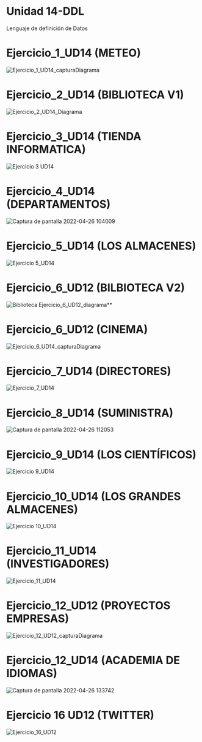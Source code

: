 # Unidad 14-DDL
Lenguaje de definición de Datos

# Ejercicio_1_UD14 (METEO)

![Ejercicio_1_UD14_capturaDiagrama](https://user-images.githubusercontent.com/67373492/165587398-9a8f8520-96ce-4d03-ad37-90fa84d575a8.PNG)

# Ejercicio_2_UD14 (BIBLIOTECA V1)

![Ejercicio_2_UD14_Diagrama](https://user-images.githubusercontent.com/67373492/165587302-9ef9e259-a58a-4a76-9c47-7a3ed6038ebb.PNG)

# Ejercicio_3_UD14 (TIENDA INFORMATICA)
 
![Ejercicio 3 UD14](https://user-images.githubusercontent.com/47026018/165484438-e93704d7-a984-4608-8cca-368b9ba75f37.PNG)

# Ejercicio_4_UD14 (DEPARTAMENTOS)

![Captura de pantalla 2022-04-26 104009](https://user-images.githubusercontent.com/97692045/165301064-c38a3754-1cfc-4ff0-bc65-cccea4c875b1.jpg)

# Ejercicio_5_UD14 (LOS ALMACENES)

![Ejercicio 5_UD14](https://user-images.githubusercontent.com/103039385/165475472-63caa969-2c74-4500-a81c-6c58c221ab94.PNG)

# Ejercicio_6_UD12 (BILBIOTECA V2)

![Biblioteca Ejercicio_6_UD12_diagrama](https://user-images.githubusercontent.com/97692045/165299585-3de56ce0-2347-4bf5-860c-22702c29ab43.jpg)**

# Ejercicio_6_UD12 (CINEMA)

![Ejercicio_6_UD14_capturaDiagrama](https://user-images.githubusercontent.com/67373492/165701829-4276e91d-8be7-43f4-8579-dca773b1bd56.PNG)

# Ejercicio_7_UD14 (DIRECTORES)

![Ejercicio_7_UD14](https://user-images.githubusercontent.com/47026018/165494738-ae99292e-bc81-4037-93fb-afa493f0d61a.PNG)

# Ejercicio_8_UD14 (SUMINISTRA)
![Captura de pantalla 2022-04-26 112053](https://user-images.githubusercontent.com/97692045/165300715-282b3d73-9997-472d-b65c-cc3ad8d9aa9b.jpg)

# Ejercicio_9_UD14 (LOS CIENTÍFICOS)

![Ejercicio 9_UD14](https://user-images.githubusercontent.com/103039385/165475668-c73a7dfd-b2ea-4291-a8d1-aa1481f1ace9.PNG)

# Ejercicio_10_UD14 (LOS GRANDES ALMACENES)

![Ejercicio 10_UD14](https://user-images.githubusercontent.com/103039385/165475755-37d52416-e63d-46b8-bba0-f2c4cbe049f5.PNG)

# Ejercicio_11_UD14 (INVESTIGADORES)

![Ejercicio_11_UD14](https://user-images.githubusercontent.com/47026018/165510386-d60e866e-557f-4502-aadb-413a1793efb2.PNG)

# Ejercicio_12_UD12 (PROYECTOS EMPRESAS)

![Ejercicio_12_UD12_capturaDiagrama](https://user-images.githubusercontent.com/67373492/165554157-e406d05b-f4ec-404f-9201-1cec60856297.PNG)

# Ejercicio_12_UD14 (ACADEMIA DE IDIOMAS)

![Captura de pantalla 2022-04-26 133742](https://user-images.githubusercontent.com/97692045/165300783-38cc38c9-da09-4837-8a90-028582c4f1f3.jpg)

# Ejercicio 16 UD12 (TWITTER)

![Ejercicio_16_UD12](https://user-images.githubusercontent.com/47026018/165511541-2e6b7a89-2b40-4522-9b18-a13230d0a81c.PNG)

